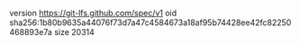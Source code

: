 version https://git-lfs.github.com/spec/v1
oid sha256:1b80b9635a44076f73d7a47c4584673a18af95b74428ee42fc82250468893e7a
size 20314

